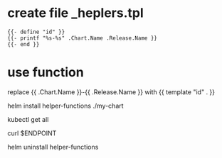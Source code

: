 
# create file _heplers.tpl
```
{{- define "id" }}
{{- printf "%s-%s" .Chart.Name .Release.Name }}
{{- end }}
```

# use function
replace
{{ .Chart.Name }}-{{ .Release.Name }}
with
{{ template "id" . }}

helm install helper-functions ./my-chart 

kubectl get all

curl $ENDPOINT

helm uninstall helper-functions
